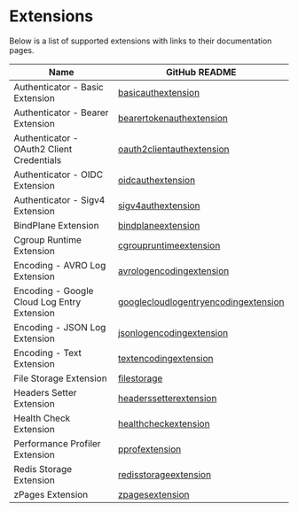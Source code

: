 # Extensions

Below is a list of supported extensions with links to their documentation pages.

| Name                                        | GitHub README                                                                                                                                                                             |
| ------------------------------------------- | ----------------------------------------------------------------------------------------------------------------------------------------------------------------------------------------- |
| Authenticator - Basic Extension             | [basicauthextension](https://github.com/open-telemetry/opentelemetry-collector-contrib/blob/v0.133.0/extension/basicauthextension/README.md)                                              |
| Authenticator - Bearer Extension            | [bearertokenauthextension](https://github.com/open-telemetry/opentelemetry-collector-contrib/blob/v0.133.0/extension/bearertokenauthextension/README.md)                                  |
| Authenticator - OAuth2 Client Credentials   | [oauth2clientauthextension](https://github.com/open-telemetry/opentelemetry-collector-contrib/blob/v0.133.0/extension/oauth2clientauthextension/README.md)                                |
| Authenticator - OIDC Extension              | [oidcauthextension](https://github.com/open-telemetry/opentelemetry-collector-contrib/blob/v0.133.0/extension/oidcauthextension/README.md)                                                |
| Authenticator - Sigv4 Extension             | [sigv4authextension](https://github.com/open-telemetry/opentelemetry-collector-contrib/blob/v0.133.0/extension/sigv4authextension/README.md)                                              |
| BindPlane Extension                         | [bindplaneextension](../extension/bindplaneextension/README.md)                                                                                                                           |
| Cgroup Runtime Extension                    | [cgroupruntimeextension](https://github.com/open-telemetry/opentelemetry-collector-contrib/blob/v0.133.0/extension/cgroupruntimeextension)                                                |
| Encoding - AVRO Log Extension               | [avrologencodingextension](https://github.com/open-telemetry/opentelemetry-collector-contrib/blob/v0.133.0/extension/encoding/avrologencodingextension/README.md)                         |
| Encoding - Google Cloud Log Entry Extension | [googlecloudlogentryencodingextension](https://github.com/open-telemetry/opentelemetry-collector-contrib/blob/v0.133.0/extension/encoding/googlecloudlogentryencodingextension/README.md) |
| Encoding - JSON Log Extension               | [jsonlogencodingextension](https://github.com/open-telemetry/opentelemetry-collector-contrib/blob/v0.133.0/extension/encoding/jsonlogencodingextension/README.md)                         |
| Encoding - Text Extension                   | [textencodingextension](https://github.com/open-telemetry/opentelemetry-collector-contrib/blob/v0.133.0/extension/encoding/textencodingextension/README.md)                               |
| File Storage Extension                      | [filestorage](https://github.com/open-telemetry/opentelemetry-collector-contrib/blob/v0.133.0/extension/storage/filestorage/README.md)                                                    |
| Headers Setter Extension                    | [headerssetterextension](https://github.com/open-telemetry/opentelemetry-collector-contrib/blob/v0.133.0/extension/headerssetterextension/README.md)                                      |
| Health Check Extension                      | [healthcheckextension](https://github.com/open-telemetry/opentelemetry-collector-contrib/blob/v0.133.0/extension/healthcheckextension/README.md)                                          |
| Performance Profiler Extension              | [pprofextension](https://github.com/open-telemetry/opentelemetry-collector-contrib/blob/v0.133.0/extension/pprofextension/README.md)                                                      |
| Redis Storage Extension                     | [redisstorageextension](https://github.com/open-telemetry/opentelemetry-collector-contrib/blob/v0.133.0/extension/storage/redisstorageextension/README.md)                                |
| zPages Extension                            | [zpagesextension](https://github.com/open-telemetry/opentelemetry-collector/blob/v0.133.0/extension/zpagesextension/README.md)                                                            |
